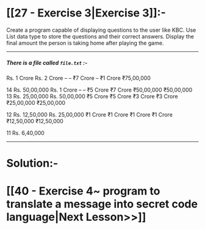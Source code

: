 # [[27 - Exercise 3|Exercise 3]]:-

Create a program capable of displaying questions to the user like KBC. 
Use List data type to store the questions and their correct answers.
Display the final amount the person is taking home after playing the game.

------

##### There is a file called `file.txt` :- 

Rs. 1 Crore
Rs. 2 Crore
–	–	₹7 Crore	–	₹1 Crore	₹75,00,000

14	Rs. 50,00,000
Rs. 1 Crore
–	–	₹5 Crore
₹7 Crore
₹50,00,000	₹50,00,000
13	Rs. 25,00,000
Rs. 50,00,000
₹5 Crore
₹5 Crore
₹3 Crore
₹3 Crore
₹25,00,000
₹25,00,000

12	Rs. 12,50,000
Rs. 25,00,000
₹1 Crore
₹1 Crore
₹1 Crore
₹1 Crore
₹12,50,000
₹12,50,000

11	Rs. 6,40,000

---
# Solution:-



# [[40 - Exercise 4~ program to translate a message into secret code language|Next Lesson>>]]